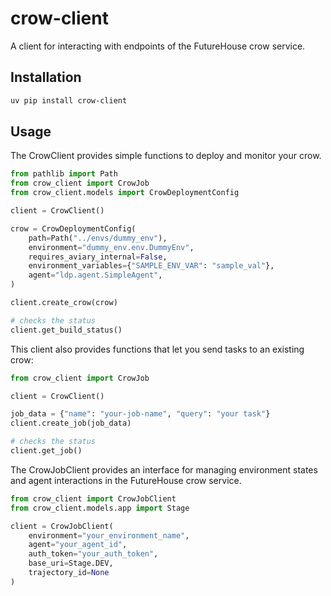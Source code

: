 # crow-client

A client for interacting with endpoints of the FutureHouse crow service.

## Installation

```bash
uv pip install crow-client
```

## Usage

The CrowClient provides simple functions to deploy and monitor your crow.

```python
from pathlib import Path
from crow_client import CrowJob
from crow_client.models import CrowDeploymentConfig

client = CrowClient()

crow = CrowDeploymentConfig(
    path=Path("../envs/dummy_env"),
    environment="dummy_env.env.DummyEnv",
    requires_aviary_internal=False,
    environment_variables={"SAMPLE_ENV_VAR": "sample_val"},
    agent="ldp.agent.SimpleAgent",
)

client.create_crow(crow)

# checks the status
client.get_build_status()
```

This client also provides functions that let you send tasks to an existing crow:

```python
from crow_client import CrowJob

client = CrowClient()

job_data = {"name": "your-job-name", "query": "your task"}
client.create_job(job_data)

# checks the status
client.get_job()
```

The CrowJobClient provides an interface for managing environment states and agent interactions in the FutureHouse crow service.

```python
from crow_client import CrowJobClient
from crow_client.models.app import Stage

client = CrowJobClient(
    environment="your_environment_name",
    agent="your_agent_id",
    auth_token="your_auth_token",
    base_uri=Stage.DEV,
    trajectory_id=None
)
```
